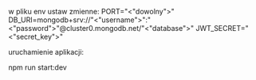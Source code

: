w pliku env ustaw zmienne:
PORT="<"dowolny">"
DB_URI=mongodb+srv://"<"username">":"<"password">"@cluster0.mongodb.net/"<"database">"
JWT_SECRET="<"secret_key">"

uruchamienie aplikacji:

npm run start:dev
